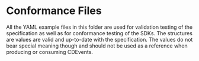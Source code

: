# Conformance Files

All the YAML example files in this folder are used for validation testing of the specification as well as for conformance testing of the SDKs.
The structures are values are valid and up-to-date with the specification. The values do not bear special meaning though and should not be used as a reference when producing or consuming CDEvents.

